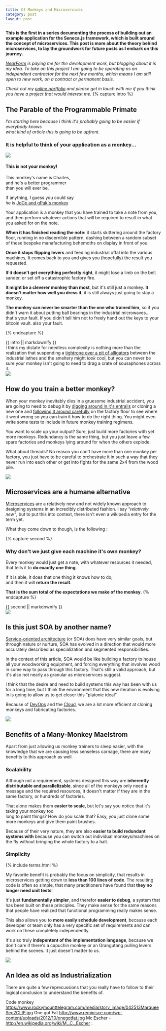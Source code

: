 ```yaml
---
title: Of Monkeys and Microservices
category: post
layout: post
---
```


__This is the first in a series documenting the process of building
out an example application for the Seneca.js framework, which is built
around the concept of microservices. This post is more
about the theory behind microservices, to lay the groundwork
for future posts as I embark on this journey.__

_[NearForm](http://nearform.com) is paying me for the development work,
but blogging about it is my idea. To take on this project I am going to be operating as an independent contractor for the next few months,
which means I am still open to new work, on a contract or permanent basis._

_Check out my [online portfolio](/portfolio)
and please get in touch with me if you think you have a project that would interest me._
{% capture intro %}
## The Parable of the Programmable Primate

_I'm starting here because I think it's probably going to be easier if everybody knows  
what kind of article this is going to be upfront._

<h3>It is helpful to think of your application as a monkey...</h3>
<div class='pull-right hidden-sm'>
<img class='img-responsive' src='/img/codemonkey.jpg' />
<footer class='bs-callout'>
   <h4>This is not your monkey!</h4>
   <p>This monkey's name is Charles,<br />
   and he's a better programmer<br />
   than you will ever be.</p>
   <p>If anything, I guess you could say<br />he is <a href='https://www.kickstarter.com/projects/gregpak/code-monkey-save-world'>JoCo and gPak's monkey</a></p>
</footer>
</div>
Your application is a monkey that you have trained to take a note from you, and then perform whatever
actions that will be required to result in what you asked for on the note.

__When it has finished reading the note:__ it starts skittering around
the factory floor, running in no discernible pattern, dashing between a random subset of
these bespoke manafacturing behemoths on display in front of you.

__Once it stops flipping levers__ and feeding industrial offal into the various machines, It comes back to you and gives you (hopefully) the result you requested.

__If it doesn't get everything perfectly right__, it might lose a limb on the belt sander, or set off a catastrophic factory fire.

__It might be a cleverer monkey than most__, but it's still just a monkey. __It doesn't matter how well you dress it__, it is still always just going to stay a monkey.

__The monkey can never be smarter than the one who trained  him__, so if you didn't warn it about 
putting ball bearings in the industrial microwaves... that's your fault. If you didn't tell him not to 
freely hand out the keys to your bitcoin vault. also your fault.

{% endcapture %}

<div class='bs-callout'>
{{ intro || markdownify }}
</div>

<div class='clearfix'>
I think my distate for needless complexity is nothing more than the realization that suspending a <a href='/2014/03/complexity-creeps-concerned-for-future-of-angular'>tightrope
over a pit of alligators</a> between the industrial lathes and the smeltery might <em>look</em> cool,
but you can never be sure your monkey isn't going to need to drag a crate of sousaphones across it.
</div>

<div class='img-wrapper'>
    <img src='/img/monkey1.png' />
</div>

## How do you train a better monkey?

When your monkey inevitably dies in a gruesome industrial accident, you are going to need to debug it by [digging around in it's
entrails](http://en.wikipedia.org/wiki/Core_dump) or cloning a new one and [following it around carefully](http://en.wikipedia.org/wiki/Debugger) on the factory floor to see where it went wrong so you can train it how to do the right thing. You might even write some tests to include in future
monkey training regimens.

You want to scale up your output? Sure, just build more factories with yet more monkeys. Redundancy is the same thing,
but you just leave a few spare factories and monkeys lying around for when the others explode.

What about threads? No reason you can't have more than one monkey per factory, you just have to be careful
to orchestrate it in such a way that they never run into each other or get into fights for the same 2x4 
from the wood pile.

<div class='img-wrapper'>
    <img src='/img/monkey2.png' />
</div>

## Microservices are a humane alternative

[Microservices](http://klangism.tumblr.com/post/80087171446/microservices) are a relatively new and not widely known approach to designing systems
in an incredibly distributed fashion. I say _"relatively new"_, but to put this into context,
there isn't even a wikipedia entry for the term yet. 

What they come down to though, is the following :

{% capture second %}
<h3>Why don't we just give each machine it's own monkey?</h3>

Every monkey would just get a note, with whatever resources it needed,  
that tells it to <strong>do exactly one thing</strong>.

If it is able, it does that one thing it knows how to do,  
and then it will <strong>return the result</strong>.

<strong>That is the sum total of the expectations we make of the monkey.</strong>
{% endcapture %}

<div class='bs-callout'>
{{ second || markdownify }}
</div>

<div class='img-wrapper'>
  <img src='/img/monkey3.png' />
</div>

## Is this just SOA by another name?

[Service-oriented architecture](http://en.wikipedia.org/wiki/Service-oriented_architecture) (or SOA) does have very similar goals, but through nature or nurture, SOA has evolved in a direction
that would more accurately described as specialization and segmented responsibilities.

In the context of this article, SOA would be like building a factory to house all your woodworking equipment,
and forcing everything that involves wood in some way to pass through this factory. That's still a valid approach,
but it's also not nearly as granular as microservices suggest.

I think that the desire and need to build systems this way has been with us for a long time, but
I think the environment that this new iteration is evolving in is going to allow us to get closer 
this "platonic ideal".

Because of [DevOps](http://en.wikipedia.org/wiki/DevOps) and the [Cloud](http://en.wikipedia.org/wiki/Cloud_computing), we are a lot more efficient at cloning monkeys and fabricating factories.

<div class='img-wrapper'>
  <img src='/img/monkey4.png' />
</div>

## Benefits of a Many-Monkey Maelstrom


Apart from just allowing us monkey trainers to sleep easier, with the knowledge that we are causing less
senseless carnage, there are many benefits to this approach as well.

### Scalability

Although not a requirement, systems designed this way are __inherently distributable and parallelizable__, since 
all of the monkeys only need a message and the required resources, it doesn't matter if they are
in the same factory, or hundreds of factories.

That alone makes them __easier to scale__, but let's say you notice that it's taking your monkey too  
long to paint things? How do you scale that? Easy, you just clone some more monkeys and give them paint brushes.

Because of their very nature, they are also __easier to build redundant systems with__ because you
can switch out individual monkeys/machines on the fly without bringing the whole factory to a halt.

### Simplicity

{% include terms.html %}

My favorite benefit is probably the focus on simplicity, that results in microservices
getting down to __less than 100 lines of code__. The resulting code is often so simple, that many
practitioners have found that __they no longer need unit tests__!

It's just __fundamentally simpler__, and therefor __easier to debug__, a system that has been
built on these principles. They make sense for the same reasons that people have realized
that functional programming really makes sense.

This also allows you to __more easily schedule development__, because each developer or team
only has a very specific set of requirements and can work on these completely independently.

It's also truly __indepentent of the implementation language__, because we don't care if
there's a capuchin monkey or an Orangutang pulling levers behind the scenes. It just doesn't matter
to us.

<div class='img-wrapper'>
  <img src='/img/monkey5.png' />
</div>



## An Idea as old as Industrialization

There are quite a few reprecussions
that you really have to follow to their logical conclusion to understand the benefits of.




Code monkey https://www.rockymounttelegram.com/media/story_image/042513MarqueeSec2CLIP.jpg
One got Fat http://www.reminisce.com/wp-content/uploads/2012/10/onegotfat.jpg
Mc Escher - http://en.wikipedia.org/wiki/M._C._Escher
:

